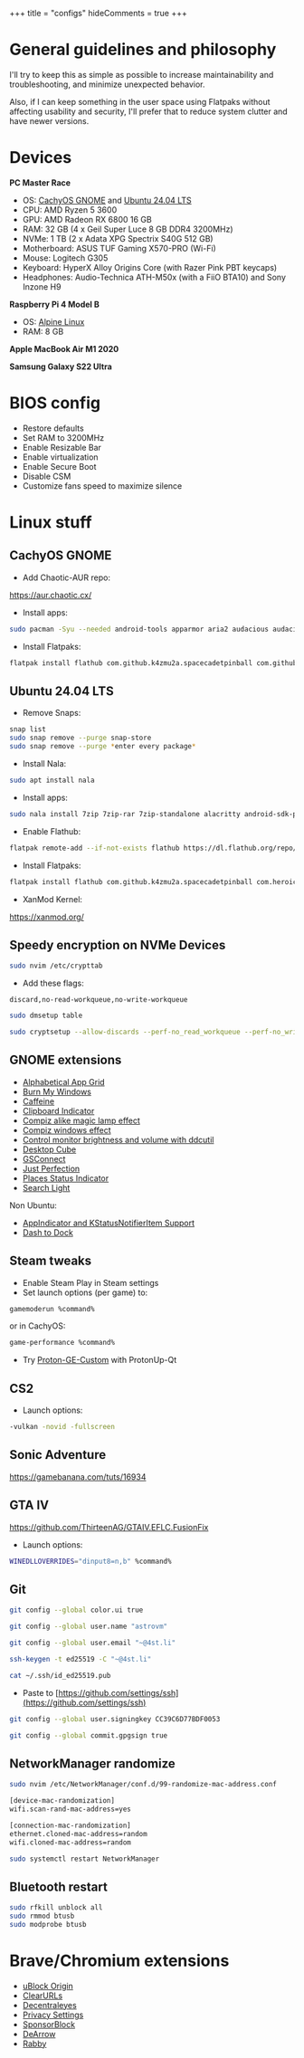 +++
title = "configs"
hideComments = true
+++

# General guidelines and philosophy

I'll try to keep this as simple as possible to increase maintainability and troubleshooting, and minimize unexpected behavior.

Also, if I can keep something in the user space using Flatpaks without affecting usability and security, I'll prefer that to reduce system clutter and have newer versions.

# Devices

**PC Master Race**

- OS: [CachyOS GNOME](https://cachyos.org/) and [Ubuntu 24.04 LTS](https://ubuntu.com/desktop)
- CPU: AMD Ryzen 5 3600
- GPU: AMD Radeon RX 6800 16 GB
- RAM: 32 GB (4 x Geil Super Luce 8 GB DDR4 3200MHz)
- NVMe: 1 TB (2 x Adata XPG Spectrix S40G 512 GB)
- Motherboard: ASUS TUF Gaming X570-PRO (Wi-Fi)
- Mouse: Logitech G305
- Keyboard: HyperX Alloy Origins Core (with Razer Pink PBT keycaps)
- Headphones: Audio-Technica ATH-M50x (with a FiiO BTA10) and Sony Inzone H9

**Raspberry Pi 4 Model B**

- OS: [Alpine Linux](https://www.alpinelinux.org/downloads/)
- RAM: 8 GB

**Apple MacBook Air M1 2020**

**Samsung Galaxy S22 Ultra**

# BIOS config

- Restore defaults
- Set RAM to 3200MHz
- Enable Resizable Bar
- Enable virtualization
- Enable Secure Boot
- Disable CSM
- Customize fans speed to maximize silence

# Linux stuff

## CachyOS GNOME

- Add Chaotic-AUR repo:

https://aur.chaotic.cx/

- Install apps:

```bash
sudo pacman -Syu --needed android-tools apparmor aria2 audacious audacity bleachbit blender brave-bin btop cachyos-fish-config cachyos-gaming-meta cachyos-gnome-settings cachyos-snapper-support cachyos-zsh-config calibre code curl dconf-editor ddcutil distrobox docker easyeffects flatpak fuse2 gimp gnome-boxes gnome-browser-connector gnome-calendar gnome-shell-extension-appindicator gnome-shell-extension-caffeine gnome-shell-extension-dash-to-dock gnome-shell-extension-desktop-icons-ng gnome-shell-extensions gnome-weather gparted heroic-games-launcher htop kdenlive krita libreoffice-fresh mpv mutter-cachyos neofetch neovim nmap obs-studio octopi pamac-aur polkit-gnome popsicle proton-cachyos proton-ge-custom protontricks protonup-qt ryujinx scummvm shotwell signal-desktop stremio sushi telegram-desktop tmux tree ttf-ubuntu-font-family ttf-ubuntu-mono-nerd ttf-ubuntu-nerd vesktop virt-manager vlc wget yaru-gnome-shell-theme yaru-gtk-theme yaru-icon-theme yaru-sound-theme yt-dlp
```

- Install Flatpaks:

```bash
flatpak install flathub com.github.k4zmu2a.spacecadetpinball com.github.tchx84.Flatseal io.github.flattool.Warehouse it.mijorus.gearlever net.pcsx2.PCSX2 net.rpcs3.RPCS3 org.duckstation.DuckStation
```

## Ubuntu 24.04 LTS

- Remove Snaps:

```bash
snap list
sudo snap remove --purge snap-store
sudo snap remove --purge *enter every package*
```

- Install Nala:

```bash
sudo apt install nala
```

- Install apps:

```bash
sudo nala install 7zip 7zip-rar 7zip-standalone alacritty android-sdk-platform-tools aria2 audacity bleachbit btop build-essential calibre curl dconf-editor ddcutil deborphan distrobox easyeffects file-roller flatpak gdebi gimp git gnome-boxes gnome-browser-connector gnome-calendar gnome-disk-utility gnome-shell-extension-alphabetical-grid gnome-shell-extension-gsconnect gnome-shell-extension-gsconnect-browsers gnome-shell-extension-manager gnome-shell-extensions gnome-shell-ubuntu-extensions gnome-software gnome-software-plugin-flatpak gnome-sushi gnome-tweaks gnome-weather gparted gufw htop libfuse2t64 libreoffice lm-sensors lutris mpv neofetch neovim net-tools protontricks qbittorrent scummvm shotwell simple-scan steam-installer synaptic tmux tor torbrowser-launcher torsocks tree ubuntu-desktop ubuntu-restricted-extras unzip util-linux virt-manager vlc wget yt-dlp zsh
```

- Enable Flathub:

```bash
flatpak remote-add --if-not-exists flathub https://dl.flathub.org/repo/flathub.flatpakrepo
```

- Install Flatpaks:

```bash
flatpak install flathub com.github.k4zmu2a.spacecadetpinball com.heroicgameslauncher.hgl com.obsproject.Studio com.stremio.Stremio com.usebottles.bottles net.davidotek.pupgui2 net.pcsx2.PCSX2 org.atheme.audacious org.duckstation.DuckStation org.kde.kdenlive org.signal.Signal org.telegram.desktop
```

- XanMod Kernel:

https://xanmod.org/

## Speedy encryption on NVMe Devices

```bash
sudo nvim /etc/crypttab
```

- Add these flags:

```vim
discard,no-read-workqueue,no-write-workqueue
```

```bash
sudo dmsetup table

sudo cryptsetup --allow-discards --perf-no_read_workqueue --perf-no_write_workqueue --persistent refresh luks-blablabla
```

## GNOME extensions

- [Alphabetical App Grid](https://extensions.gnome.org/extension/4269/alphabetical-app-grid/)
- [Burn My Windows](https://extensions.gnome.org/extension/4679/burn-my-windows/)
- [Caffeine](https://extensions.gnome.org/extension/517/caffeine/)
- [Clipboard Indicator](https://extensions.gnome.org/extension/779/Clipboard-indicator/)
- [Compiz alike magic lamp effect](https://extensions.gnome.org/extension/3740/compiz-alike-magic-lamp-effect/)
- [Compiz windows effect](https://extensions.gnome.org/extension/3210/compiz-windows-effect/)
- [Control monitor brightness and volume with ddcutil](https://extensions.gnome.org/extension/6325/control-monitor-brightness-and-volume-with-ddcutil/)
- [Desktop Cube](https://extensions.gnome.org/extension/4648/desktop-cube/)
- [GSConnect](https://extensions.gnome.org/extension/1319/GSConnect/)
- [Just Perfection](https://extensions.gnome.org/extension/3843/just-perfection/)
- [Places Status Indicator](https://extensions.gnome.org/extension/8/Places-Status-Indicator/)
- [Search Light](https://extensions.gnome.org/extension/5489/Search-Light/)

Non Ubuntu:

- [AppIndicator and KStatusNotifierItem Support](https://extensions.gnome.org/extension/615/appindicator-support/)
- [Dash to Dock](https://extensions.gnome.org/extension/307/Dash-to-Dock/)

## Steam tweaks

- Enable Steam Play in Steam settings
- Set launch options (per game) to:

```bash
gamemoderun %command%
```

or in CachyOS:

```bash
game-performance %command%
```

- Try [Proton-GE-Custom](https://github.com/gloriouseggroll/proton-ge-custom) with ProtonUp-Qt

## CS2

- Launch options:

```bash
-vulkan -novid -fullscreen
```

## Sonic Adventure

https://gamebanana.com/tuts/16934

## GTA IV

https://github.com/ThirteenAG/GTAIV.EFLC.FusionFix

- Launch options:

```bash
WINEDLLOVERRIDES="dinput8=n,b" %command%
```

## Git

```bash
git config --global color.ui true

git config --global user.name "astrovm"

git config --global user.email "~@4st.li"

ssh-keygen -t ed25519 -C "~@4st.li"

cat ~/.ssh/id_ed25519.pub
```

- Paste to [https://github.com/settings/ssh](https://github.com/settings/ssh)

```bash
git config --global user.signingkey CC39C6D77BDF0053

git config --global commit.gpgsign true
```

## NetworkManager randomize

```bash
sudo nvim /etc/NetworkManager/conf.d/99-randomize-mac-address.conf
```

```bash
[device-mac-randomization]
wifi.scan-rand-mac-address=yes

[connection-mac-randomization]
ethernet.cloned-mac-address=random
wifi.cloned-mac-address=random
```

```bash
sudo systemctl restart NetworkManager
```

## Bluetooth restart

```bash
sudo rfkill unblock all
sudo rmmod btusb
sudo modprobe btusb
```

# Brave/Chromium extensions

- [uBlock Origin](https://chromewebstore.google.com/detail/ublock-origin/cjpalhdlnbpafiamejdnhcphjbkeiagm)
- [ClearURLs](https://chrome.google.com/webstore/detail/clearurls/lckanjgmijmafbedllaakclkaicjfmnk)
- [Decentraleyes](https://chrome.google.com/webstore/detail/decentraleyes/ldpochfccmkkmhdbclfhpagapcfdljkj)
- [Privacy Settings](https://chrome.google.com/webstore/detail/privacy-settings/ijadljdlbkfhdoblhaedfgepliodmomj)
- [SponsorBlock](https://chromewebstore.google.com/detail/sponsorblock-for-youtube/mnjggcdmjocbbbhaepdhchncahnbgone)
- [DeArrow](https://chromewebstore.google.com/detail/dearrow-better-titles-and/enamippconapkdmgfgjchkhakpfinmaj)
- [Rabby](https://chrome.google.com/webstore/detail/rabby/acmacodkjbdgmoleebolmdjonilkdbch)
